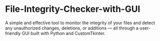 # File-Integrity-Checker-with-GUI
A simple and effective tool to monitor the integrity of your files and detect any unauthorized changes, deletions, or additions — all through a user-friendly GUI built with Python and CustomTkinter.
